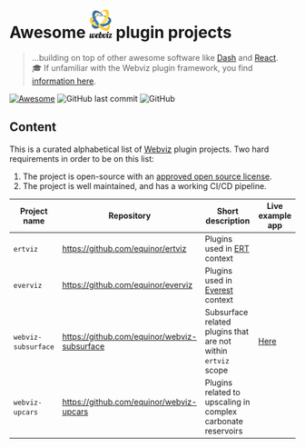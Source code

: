 # Awesome <img height="50" src="https://github.com/equinor/webviz-config/raw/master/webviz_config/_docs/static/webviz-logo.svg?sanitize=true"> plugin projects

> ...building on top of other awesome software like [Dash](https://github.com/plotly/dash) and [React](https://github.com/facebook/react). <br/>
> :mortar_board: If unfamiliar with the Webviz plugin framework, you find [information here](https://github.com/equinor/webviz-config/blob/master/README.md).

[![Awesome](https://awesome.re/badge.svg)](https://awesome.re)
![GitHub last commit](https://img.shields.io/github/last-commit/equinor/webviz-awesome)
![GitHub](https://img.shields.io/github/license/equinor/webviz-awesome)

## Content

This is a curated alphabetical list of [Webviz](https://github.com/equinor/webviz-config) plugin projects. Two hard requirements in order to be on this list:
1. The project is open-source with an [approved open source license](https://opensource.org/licenses/alphabetical).
1. The project is well maintained, and has a working CI/CD pipeline.


| Project name        | Repository                                    | Short description                                                     | Live example app                                             |
|---------------------|-----------------------------------------------|-----------------------------------------------------------------------|--------------------------------------------------------------|
| `ertviz`            | https://github.com/equinor/ertviz             | Plugins used in [ERT](https://github.com/equinor/ert) context         |                                                              |  
| `everviz`           | https://github.com/equinor/everviz            | Plugins used in [Everest](https://github.com/equinor/everest) context |                                                              |  
| `webviz-subsurface` | https://github.com/equinor/webviz-subsurface  | Subsurface related plugins that are not within `ertviz` scope         | [Here](https://webviz-subsurface-example.azurewebsites.net/) |  
| `webviz-upcars`     | https://github.com/equinor/webviz-upcars      | Plugins related to upscaling in complex carbonate reservoirs          |                                                              |                                                              |  

